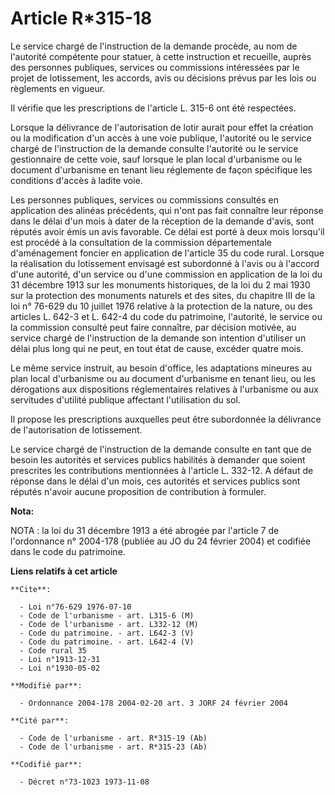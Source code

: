 # Article R*315-18

Le service chargé de l'instruction de la demande procède, au nom de l'autorité compétente pour statuer, à cette instruction
et recueille, auprès des personnes publiques, services ou commissions intéressées par le projet de lotissement, les accords,
avis ou décisions prévus par les lois ou règlements en vigueur.

Il vérifie que les prescriptions de l'article L. 315-6 ont été respectées.

Lorsque la délivrance de l'autorisation de lotir aurait pour effet la création ou la modification d'un accès à une voie
publique, l'autorité ou le service chargé de l'instruction de la demande consulte l'autorité ou le service gestionnaire de
cette voie, sauf lorsque le plan local d'urbanisme ou le document d'urbanisme en tenant lieu réglemente de façon spécifique
les conditions d'accès à ladite voie.

Les personnes publiques, services ou commissions consultés en application des alinéas précédents, qui n'ont pas fait
connaître leur réponse dans le délai d'un mois à dater de la réception de la demande d'avis, sont réputés avoir émis un avis
favorable. Ce délai est porté à deux mois lorsqu'il est procédé à la consultation de la commission départementale
d'aménagement foncier en application de l'article 35 du code rural. Lorsque la réalisation du lotissement envisagé est
subordonné à l'avis ou à l'accord d'une autorité, d'un service ou d'une commission en application de la loi du 31 décembre
1913 sur les monuments historiques, de la loi du 2 mai 1930 sur la protection des monuments naturels et des sites, du
chapitre III de la loi n° 76-629 du 10 juillet 1976 relative à la protection de la nature, ou des articles L. 642-3 et L.
642-4 du code du patrimoine, l'autorité, le service ou la commission consulté peut faire connaître, par décision motivée, au
service chargé de l'instruction de la demande son intention d'utiliser un délai plus long qui ne peut, en tout état de cause,
excéder quatre mois.

Le même service instruit, au besoin d'office, les adaptations mineures au plan local d'urbanisme ou au document d'urbanisme
en tenant lieu, ou les dérogations aux dispositions réglementaires relatives à l'urbanisme ou aux servitudes d'utilité
publique affectant l'utilisation du sol.

Il propose les prescriptions auxquelles peut être subordonnée la délivrance de l'autorisation de lotissement.

Le service chargé de l'instruction de la demande consulte en tant que de besoin les autorités et services publics habilités à
demander que soient prescrites les contributions mentionnées à l'article L. 332-12. A défaut de réponse dans le délai d'un
mois, ces autorités et services publics sont réputés n'avoir aucune proposition de contribution à formuler.

**Nota:**

NOTA : la loi du 31 décembre 1913 a été abrogée par l'article 7 de l'ordonnance n° 2004-178 (publiée au JO du 24 février
2004) et codifiée dans le code du patrimoine.

**Liens relatifs à cet article**

	**Cite**:

	  - Loi n°76-629 1976-07-10
	  - Code de l'urbanisme - art. L315-6 (M)
	  - Code de l'urbanisme - art. L332-12 (M)
	  - Code du patrimoine. - art. L642-3 (V)
	  - Code du patrimoine. - art. L642-4 (V)
	  - Code rural 35
	  - Loi n°1913-12-31
	  - Loi n°1930-05-02

	**Modifié par**:

	  - Ordonnance 2004-178 2004-02-20 art. 3 JORF 24 février 2004

	**Cité par**:

	  - Code de l'urbanisme - art. R*315-19 (Ab)
	  - Code de l'urbanisme - art. R*315-23 (Ab)

	**Codifié par**:

	  - Décret n°73-1023 1973-11-08
